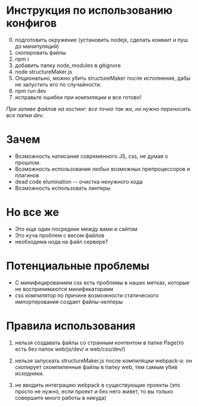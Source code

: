 # Инструкция по использованию конфигов
0) подготовить окружение (установить nodejs, сделать коммит и пуш до манипуляций)
1) скопировать файлы
2) npm i
3) добавить папку node_modules в gitignore
4) node structureMaker.js
5) Опционально, можно убить structureMaker после исполнения, дабы не запустить его по случайности.
6) npm run dev
7) исправьте ошибки при компиляции и все готово!

*При заливе файлов на хостинг:
все точно так же, но нужно переносить все папки dev.*

# Зачем
+ Возможность написания современного JS, css, не думая о прошлом.
+ Возможность использования любых возможных препроцессоров и плагинов
+ dead code elumination -- очистка ненужного кода
+ Возможность использовать линтеры

# Но все же
- Это еще один посредник между вами и сайтом
- Это куча проблем с весом файлов
- необходима нода на файл сервере?

# Потенциальные проблемы 

- С минифицированием css есть проблемы в наших метках, которые не воспринимаются минификаторами 
- css компилятор по причине возможности статического импортирования создает файлы-хелперы

# Правила использования

1. нельзя создавать файлы со странным контентом в папке Page(то есть без папок web/js/dev/ и web/css/dev/)

2. нельзя запускать structureMaker.js после компиляции webpack-а: он скопирует скомпиленные файлы в папку web, тем самым убив исходники.

3. не вводить интеграцию webpack в существующие проекты (это просто не нужно, если проект и без него живет, то вы только совершите много работы в никуда)
